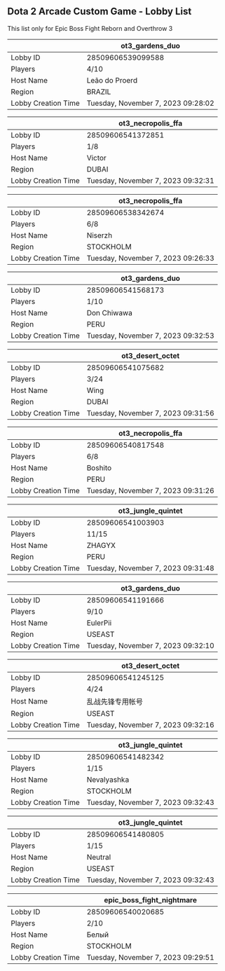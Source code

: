 ## Dota 2 Arcade Custom Game - Lobby List

This list only for Epic Boss Fight Reborn and Overthrow 3

|  | ot3_gardens_duo |
| ------ | ------ |
| Lobby ID | 28509606539099588 |
| Players | 4/10 |
| Host Name | Leão do Proerd |
| Region | BRAZIL |
| Lobby Creation Time | Tuesday, November 7, 2023 09:28:02 |


|  | ot3_necropolis_ffa |
| ------ | ------ |
| Lobby ID | 28509606541372851 |
| Players | 1/8 |
| Host Name | Victor |
| Region | DUBAI |
| Lobby Creation Time | Tuesday, November 7, 2023 09:32:31 |


|  | ot3_necropolis_ffa |
| ------ | ------ |
| Lobby ID | 28509606538342674 |
| Players | 6/8 |
| Host Name | Niserzh |
| Region | STOCKHOLM |
| Lobby Creation Time | Tuesday, November 7, 2023 09:26:33 |


|  | ot3_gardens_duo |
| ------ | ------ |
| Lobby ID | 28509606541568173 |
| Players | 1/10 |
| Host Name | Don Chiwawa |
| Region | PERU |
| Lobby Creation Time | Tuesday, November 7, 2023 09:32:53 |


|  | ot3_desert_octet |
| ------ | ------ |
| Lobby ID | 28509606541075682 |
| Players | 3/24 |
| Host Name | Wing |
| Region | DUBAI |
| Lobby Creation Time | Tuesday, November 7, 2023 09:31:56 |


|  | ot3_necropolis_ffa |
| ------ | ------ |
| Lobby ID | 28509606540817548 |
| Players | 6/8 |
| Host Name | Boshito |
| Region | PERU |
| Lobby Creation Time | Tuesday, November 7, 2023 09:31:26 |


|  | ot3_jungle_quintet |
| ------ | ------ |
| Lobby ID | 28509606541003903 |
| Players | 11/15 |
| Host Name | ZHAGYX |
| Region | PERU |
| Lobby Creation Time | Tuesday, November 7, 2023 09:31:48 |


|  | ot3_gardens_duo |
| ------ | ------ |
| Lobby ID | 28509606541191666 |
| Players | 9/10 |
| Host Name | EulerPii |
| Region | USEAST |
| Lobby Creation Time | Tuesday, November 7, 2023 09:32:10 |


|  | ot3_desert_octet |
| ------ | ------ |
| Lobby ID | 28509606541245125 |
| Players | 4/24 |
| Host Name | 乱战先锋专用帐号 |
| Region | USEAST |
| Lobby Creation Time | Tuesday, November 7, 2023 09:32:16 |


|  | ot3_jungle_quintet |
| ------ | ------ |
| Lobby ID | 28509606541482342 |
| Players | 1/15 |
| Host Name | Nevalyashka |
| Region | STOCKHOLM |
| Lobby Creation Time | Tuesday, November 7, 2023 09:32:43 |


|  | ot3_jungle_quintet |
| ------ | ------ |
| Lobby ID | 28509606541480805 |
| Players | 1/15 |
| Host Name | Neutral |
| Region | USEAST |
| Lobby Creation Time | Tuesday, November 7, 2023 09:32:43 |


|  | epic_boss_fight_nightmare |
| ------ | ------ |
| Lobby ID | 28509606540020685 |
| Players | 2/10 |
| Host Name | Белый |
| Region | STOCKHOLM |
| Lobby Creation Time | Tuesday, November 7, 2023 09:29:51 |



